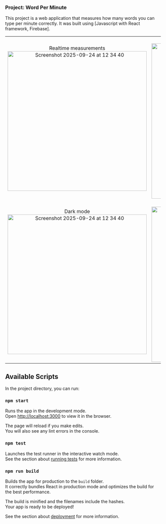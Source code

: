 ### Project: Word Per Minute
This project is a web application that measures how many words you can type per minute correctly. It was built using [Javascript with React framework, Firebase].

<table>
  <tr>
    <td align="center">
      Realtime measurements<br>
      <img src="https://github.com/user-attachments/assets/059e8fc9-b34c-43b0-9924-96b84af940b6" alt="Screenshot 2025-09-24 at 12 34 40" height="450">
    </td>
    <td align="center">
      Test Result<br>
      <img src="https://github.com/user-attachments/assets/9f941658-954d-4d98-b3ff-7859cb10527d" alt="Screenshot 2025-09-24 at 12 34 40" height="500">
    </td>
  </tr>
  <tr>
    <td align="center">
      Dark mode<br>
      <img src="https://github.com/user-attachments/assets/916153c0-21ef-483d-aca4-49b66bee278b" alt="Screenshot 2025-09-24 at 12 34 40" height="450">
    </td>
    <td align="center">
      Leaderboard<br>
      <img src="https://github.com/user-attachments/assets/bb284dcd-b124-4394-9b1d-ef9cebe8cd95" alt="Screenshot 2025-09-24 at 12 34 40" height="500">
    </td>
  </tr>
</table>

## Available Scripts

In the project directory, you can run:

### `npm start`

Runs the app in the development mode.<br />
Open [http://localhost:3000](http://localhost:3000) to view it in the browser.

The page will reload if you make edits.<br />
You will also see any lint errors in the console.

### `npm test`

Launches the test runner in the interactive watch mode.<br />
See the section about [running tests](https://facebook.github.io/create-react-app/docs/running-tests) for more information.

### `npm run build`

Builds the app for production to the `build` folder.<br />
It correctly bundles React in production mode and optimizes the build for the best performance.

The build is minified and the filenames include the hashes.<br />
Your app is ready to be deployed!

See the section about [deployment](https://facebook.github.io/create-react-app/docs/deployment) for more information.
